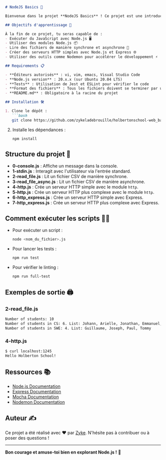 ```markdown
# NodeJS Basics 🚀

Bienvenue dans le projet **NodeJS Basics** ! Ce projet est une introduction pratique à Node.js, où tu vas explorer les bases de l'exécution de JavaScript côté serveur, la manipulation de fichiers, et la création de serveurs HTTP simples. Prépare-toi à plonger dans l'univers de Node.js avec un peu de fun et beaucoup d'apprentissage !

## Objectifs d'apprentissage 🎯

À la fin de ce projet, tu seras capable de :
- Exécuter du JavaScript avec Node.js 🖥️
- Utiliser des modules Node.js 📦
- Lire des fichiers de manière synchrone et asynchrone 📄
- Créer des serveurs HTTP simples avec Node.js et Express 🌐
- Utiliser des outils comme Nodemon pour accélérer le développement ⚡

## Requirements 📋

- **Éditeurs autorisés** : vi, vim, emacs, Visual Studio Code
- **Node.js version** : 20.x.x (sur Ubuntu 20.04 LTS)
- **Tests** : Utilisation de Jest et ESLint pour vérifier le code
- **Format des fichiers** : Tous les fichiers doivent se terminer par une nouvelle ligne
- **README.md** : Obligatoire à la racine du projet

## Installation 🛠️

1. Clone le dépôt :
   ```bash
   git clone https://github.com/zykeladebrouille/holbertonschool-web_back_end.git
   ```
2. Installe les dépendances :
   ```bash
   npm install
   ```

## Structure du projet 📂

- **0-console.js** : Affiche un message dans la console.
- **1-stdin.js** : Interagit avec l'utilisateur via l'entrée standard.
- **2-read_file.js** : Lit un fichier CSV de manière synchrone.
- **3-read_file_async.js** : Lit un fichier CSV de manière asynchrone.
- **4-http.js** : Crée un serveur HTTP simple avec le module `http`.
- **5-http.js** : Crée un serveur HTTP plus complexe avec le module `http`.
- **6-http_express.js** : Crée un serveur HTTP simple avec Express.
- **7-http_express.js** : Crée un serveur HTTP plus complexe avec Express.

## Comment exécuter les scripts 🏃‍♂️

- Pour exécuter un script :
  ```bash
  node <nom_du_fichier>.js
  ```
- Pour lancer les tests :
  ```bash
  npm run test
  ```
- Pour vérifier le linting :
  ```bash
  npm run full-test
  ```

## Exemples de sortie 🖨️

### 2-read_file.js
```bash
Number of students: 10
Number of students in CS: 6. List: Johann, Arielle, Jonathan, Emmanuel, Guillaume, Katie
Number of students in SWE: 4. List: Guillaume, Joseph, Paul, Tommy
```

### 4-http.js
```bash
$ curl localhost:1245
Hello Holberton School!
```

## Ressources 📚

- [Node.js Documentation](https://nodejs.org/en/docs/)
- [Express Documentation](https://expressjs.com/)
- [Mocha Documentation](https://mochajs.org/)
- [Nodemon Documentation](https://nodemon.io/)

## Auteur ✍️

Ce projet a été réalisé avec ❤️ par [Zyke](https://github.com/Zykeladebrouille). N'hésite pas à contribuer ou à poser des questions !

---

**Bon courage et amuse-toi bien en explorant Node.js !** 🎉
```